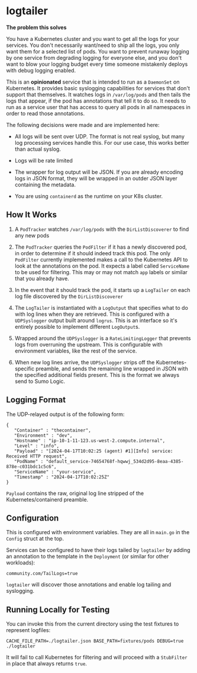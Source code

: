 logtailer
=========

**The problem this solves**

You have a Kubernetes cluster and you want to get all the logs for your
services. You don't necessarily want/need to ship all the logs, you only want
them for a selected list of pods. You want to prevent runaway logging by one
service from degrading logging for everyone else, and you don't want to blow
your logging budget every time someone mistakenly deploys with debug logging
enabled.

This is an **opinionated** service that is intended to run as a `DaemonSet` on
Kubernetes. It provides basic syslogging capabilities for services that don't
support that themselves. It watches logs in `/var/log/pods` and then tails the
logs that appear, if the pod has annotations that tell it to do so. It needs to
run as a service user that has access to query all pods in all namespaces in
order to read those annotations.

The following decisions were made and are implemented here:

 * All logs will be sent over UDP. The format is not real syslog, but many
   log processing services handle this. For our use case, this works better
   than actual syslog.

 * Logs will be rate limited

 * The wrapper for log output will be JSON. If you are already encoding logs
   in JSON format, they will be wrapped in an outder JSON layer containing the
   metadata.
 
 * You are using `containerd` as the runtime on your K8s cluster.

How It Works
-------------

 1. A `PodTracker` watches `/var/log/pods` with the `DirListDiscoverer` to find
    any new pods
 
 2. The `PodTracker` queries the `PodFilter` if it has a newly discovered pod,
    in order to determine if it should indeed track this pod. The only
    `PodFilter` currently implemented makes a call to the Kubernetes API to look
    at the annotations on the pod. It expects a label called `ServiceName` to be
    used for filtering. This may or may not match `app` labels or similar that
    you already have.
 
 3. In the event that it should track the pod, it starts up a `LogTailer` on
    each log file discovered by the `DirListDiscoverer`
 
 4. The `LogTailer` is instantiated with a `LogOutput` that specifies what to do
    with log lines when they are retrieved. This is configured with a
    `UDPSyslogger` output built around `logrus`. This is an interface so it's
    entirely possible to implement different `LogOutput`s.
 
 5. Wrapped around the `UDPSyslogger` is a `RateLimitingLogger` that prevents
    logs from overruning the upstream. This is configurable with environment
    variables, like the rest of the service.
 
 6. When new log lines arrive, the `UDPSyslogger` strips off the Kubernetes-
    specific preamble, and sends the remaining line wrapped in JSON with the
    specified additional fields present. This is the format we always send to
    Sumo Logic.

Logging Format
--------------

The UDP-relayed output is of the following form:

```
{
   "Container" : "thecontainer",
   "Environment" : "dev",
   "Hostname" : "ip-10-1-11-123.us-west-2.compute.internal",
   "Level" : "info",
   "Payload" : "[2024-04-17T10:02:25 (agent) #1][Info] service: Received HTTP request",
   "PodName" : "default_service-74654768f-hqwwj_534d2d95-8eaa-4385-878e-c031bdc1c5c6",
   "ServiceName" : "your-service",
   "Timestamp" : "2024-04-17T10:02:25Z"
}
```

`Payload` contains the raw, original log line stripped of the
Kubernetes/containerd preamble.

Configuration
-------------

This is configured with environment variables. They are all in `main.go` in
the `Config` struct at the top.

Services can be configured to have their logs tailed by `logtailer` by
adding an annotation to the template in the `Deployment` (or similar
for other workloads):

```
community.com/TailLogs=true
```

`logtailer` will discover those annotations and enable log tailing and
syslogging.

Running Locally for Testing
---------------------------

You can invoke this from the current directory using the test fixtures
to represent logfiles:

```
CACHE_FILE_PATH=./logtailer.json BASE_PATH=fixtures/pods DEBUG=true ./logtailer
```

It will fail to call Kubernetes for filtering and will proceed with a
`StubFilter` in place that always returns `true`.
